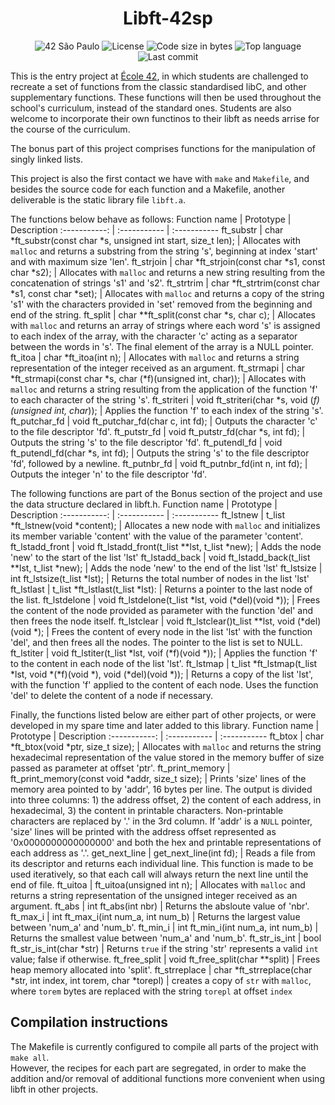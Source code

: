 
<div align = center>

# Libft-42sp

![42 São Paulo](https://img.shields.io/badge/42-SP-1E2952)
![License](https://img.shields.io/github/license/mendes-jv/libft?color=dark-green)
![Code size in bytes](https://img.shields.io/github/languages/code-size/mendes-jv/libft?color=dark-green)
![Top language](https://img.shields.io/github/languages/top/mendes-jv/libft?color=dark-green)
![Last commit](https://img.shields.io/github/last-commit/mendes-jv/libft?color=dark-green)
</div>

This is the entry project at [École 42](https://www.youtube.com/watch?v=GDHhpy9ANpk&ab_channel=42TheNetwork), in which students are challenged to recreate a set of functions from the classic standardised libC, and other supplementary functions. These functions will then be used throughout the school's curriculum, instead of the standard ones. Students are also welcome to incorporate their own functinos to their libft as needs arrise for the course of the curriculum.

The bonus part of this project comprises functions for the manipulation of singly linked lists.

This project is also the first contact we have with `make` and `Makefile`, and besides the source code for each function and a Makefile, another deliverable is the static library file `libft.a`.

The functions below behave as follows:
Function name | Prototype | Description
:-----------: | :----------- | :-----------
ft_substr | char *ft_substr(const char *s, unsigned int start, size_t len); | Allocates with `malloc` and returns a substring from the string 's', beginning at index 'start' and with maximum size 'len'.
ft_strjoin | char *ft_strjoin(const char *s1, const char *s2); | Allocates with ``malloc`` and returns a new string resulting from the concatenation of strings 's1' and 's2'.
ft_strtrim | char *ft_strtrim(const char *s1, const char *set); | Allocates with `malloc` and returns a copy of the string 's1' with the characters provided in 'set' removed from the beginning and end of the string.
ft_split | char **ft_split(const char *s, char c); | Allocates with `malloc` and returns an array of strings where each word 's' is assigned to each index of the array, with the character 'c' acting as a separator between the words in 's'. The final element of the array is a NULL pointer.
ft_itoa | char *ft_itoa(int n); | Allocates with `malloc` and returns a string representation of the integer received as an argument.
ft_strmapi | char *ft_strmapi(const char *s, char (*f)(unsigned int, char)); | Allocates with `malloc` and returns a string resulting from the application of the function 'f' to each character of the string 's'.
ft_striteri | void ft_striteri(char *s, void (*f)(unsigned int, char*)); | Applies the function 'f' to each index of the string 's'.
ft_putchar_fd | void ft_putchar_fd(char c, int fd); | Outputs the character 'c' to the file descriptor 'fd'.
ft_putstr_fd | void ft_putstr_fd(char *s, int fd); | Outputs the string 's' to the file descriptor 'fd'.
ft_putendl_fd | void ft_putendl_fd(char *s, int fd); | Outputs the string 's' to the file descriptor 'fd', followed by a newline.
ft_putnbr_fd | void ft_putnbr_fd(int n, int fd); | Outputs the integer 'n' to the file descriptor 'fd'.

The following functions are part of the Bonus section of the project and use the data structure declared in libft.h.
Function name | Prototype | Description
:-----------: | :----------- | :-----------
ft_lstnew | t_list *ft_lstnew(void *content); | Allocates a new node with `malloc` and initializes its member variable 'content' with the value of the parameter 'content'.
ft_lstadd_front | void ft_lstadd_front(t_list **lst, t_list *new); | Adds the node 'new' to the start of the list 'lst'
ft_lstadd_back | void ft_lstadd_back(t_list **lst, t_list *new); | Adds the node 'new' to the end of the list 'lst'
ft_lstsize | int ft_lstsize(t_list *lst); | Returns the total number of nodes in the list 'lst'
ft_lstlast | t_list *ft_lstlast(t_list *lst): | Returns a pointer to the last node of the list.
ft_lstdelone | void ft_lstdelone(t_list *lst, void (*del)(void *)); | Frees the content of the node provided as parameter with the function 'del' and then frees the node itself.
ft_lstclear | void ft_lstclear()t_list **lst, void (*del)(void *); | Frees the content of every node in the list 'lst' with the function 'del', and then frees all the nodes. The pointer to the list is set to NULL.
ft_lstiter | void ft_lstiter(t_list *lst, voif (*f)(void *)); | Applies the function 'f' to the content in each node of the list 'lst'.
ft_lstmap | t_list *ft_lstmap(t_list *lst, void *(*f)(void *), void (*del)(void *)); | Returns a copy of the list 'lst', with the function 'f' applied to the content of each node. Uses the function 'del' to delete the content of a node if necessary.

Finally, the functions listed below are either part of other projects, or were developed in my spare time and later added to this library.
Function name | Prototype | Description
:-----------: | :----------- | :-----------
ft_btox | char *ft_btox(void *ptr, size_t size); | Allocates with ``malloc`` and returns the string hexadecimal representation of the value stored in the memory buffer of size passed as parameter at offset 'ptr'.
ft_print_memory | ft_print_memory(const void *addr, size_t size); | Prints 'size' lines of the memory area pointed to by 'addr', 16 bytes per line. The output is divided into three columns: 1) the address offset, 2) the content of each address, in hexadecimal, 3) the content in printable characters. Non-printable characters are replaced by '.' in the 3rd column. If 'addr' is a ``NULL`` pointer, 'size' lines will be printed with the address offset represented as '0x0000000000000000' and both the hex and printable representations of each address as '.'.
get_next_line | get_next_line(int fd); | Reads a file from its descriptor and returns each individual line. This function is made to be used iteratively, so that each call will always return the next line until the end of file.
ft_uitoa | ft_uitoa(unsigned int n); | Allocates with ``malloc`` and returns a string representation of the unsigned integer received as an argument.
ft_abs | int ft_abs(int nbr) | Returns the absloute value of 'nbr'.
ft_max_i | int ft_max_i(int num_a, int num_b) | Returns the largest value between 'num_a' and 'num_b'.
ft_min_i | int ft_min_i(int num_a, int num_b) | Returns the smallest value between 'num_a' and 'num_b'.
ft_str_is_int | bool ft_str_is_int(char *str) | Returns ``true`` if the string 'str' represents a valid ``int`` value; false if otherwise.
ft_free_split | void ft_free_split(char **split) | Frees heap memory allocated into 'split'.
ft_strreplace | char *ft_strreplace(char *str, int index, int torem, char *torepl) | creates a copy of ``str`` with ``malloc``, where ``torem`` bytes are replaced with the string ``torepl`` at offset ``index``

## Compilation instructions
The Makefile is currently configured to compile all parts of the project with `make all`. \
However, the recipes for each part are segregated, in order to make the addition and/or removal of additional functions more convenient when using libft in other projects.

